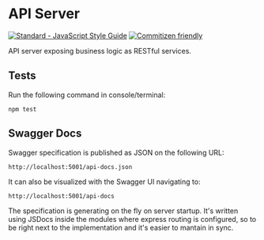 # API Server

[![Standard - JavaScript Style Guide](https://img.shields.io/badge/code_style-standard-brightgreen.svg)](https://standardjs.com)
[![Commitizen friendly](https://img.shields.io/badge/commitizen-friendly-brightgreen.svg)](http://commitizen.github.io/cz-cli/)

API server exposing business logic as RESTful services.

## Tests

Run the following command in console/terminal:

`npm test`

## Swagger Docs

Swagger specification is published as JSON on the following URL:
```
http://localhost:5001/api-docs.json
```

It can also be visualized with the Swagger UI navigating to:
```
http://localhost:5001/api-docs
```

The specification is generating on the fly on server startup. It's written using JSDocs inside the modules where express routing is configured, so to be right next to the implementation and it's easier to mantain in sync.

